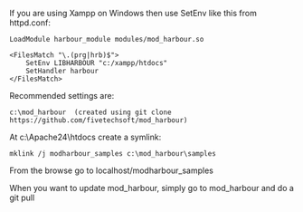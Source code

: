 If you are using Xampp on Windows then use SetEnv like this from httpd.conf:

```
LoadModule harbour_module modules/mod_harbour.so

<FilesMatch "\.(prg|hrb)$">
    SetEnv LIBHARBOUR "c:/xampp/htdocs" 
    SetHandler harbour
</FilesMatch>
```

Recommended settings are:

```c:\mod_harbour  (created using git clone https://github.com/fivetechsoft/mod_harbour)```

At c:\Apache24\htdocs create a symlink:

```mklink /j modharbour_samples c:\mod_harbour\samples```

From the browse go to localhost/modharbour_samples

When you want to update mod_harbour, simply go to mod_harbour and do a git pull
